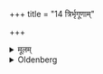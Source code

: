 +++
title = "14 त्रिर्भृगूणाम्"

+++

<details><summary>मूलम्</summary>

त्रिर्भृगूणाम् १४
</details>

<details><summary>Oldenberg</summary>

14. Three (portions are cut off) by descendants of Bhṛgu.
</details>
